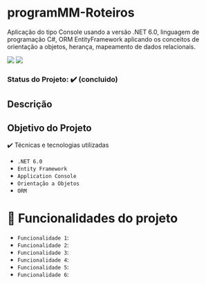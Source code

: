 # programMM-Roteiros
Aplicação do tipo Console usando a versão .NET 6.0, linguagem de programação C#, ORM EntityFramework aplicando os conceitos de orientação a objetos, herança, mapeamento de dados relacionais.

<img src="https://img.shields.io/static/v1?label=dotnet&message=framework&color=blue&style=for-the-badge&logo=DOTNET"/>
<img src="https://img.shields.io/static/v1?label=dotnet&message=framework&color=blue&style=for-the-badge&logo=ENTITY"/>

### Status do Projeto: ✔️ (concluido)

## Descrição


## Objetivo do Projeto



✔️ Técnicas e tecnologias utilizadas
- ``.NET 6.0``
- ``Entity Framework``
- ``Application Console``
- ``Orientação a Objetos`` 
- ``ORM``




# :hammer: Funcionalidades do projeto

- `Funcionalidade 1`: 
- `Funcionalidade 2`: 
- `Funcionalidade 3`: 
- `Funcionalidade 4`: 
- `Funcionalidade 5`: 
- `Funcionalidade 6`: 



